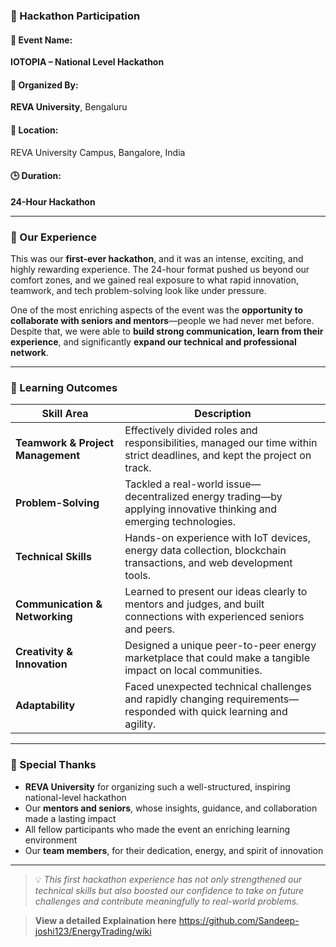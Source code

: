 ### 🏁 Hackathon Participation

#### 🧩 Event Name:
**IOTOPIA – National Level Hackathon**

#### 🏫 Organized By:
**REVA University**, Bengaluru

#### 📍 Location:
REVA University Campus, Bangalore, India  

#### 🕒 Duration:
**24-Hour Hackathon**

---

### 🧪 Our Experience

This was our **first-ever hackathon**, and it was an intense, exciting, and highly rewarding experience. The 24-hour format pushed us beyond our comfort zones, and we gained real exposure to what rapid innovation, teamwork, and tech problem-solving look like under pressure.

One of the most enriching aspects of the event was the **opportunity to collaborate with seniors and mentors**—people we had never met before. Despite that, we were able to **build strong communication, learn from their experience**, and significantly **expand our technical and professional network**.

---

### 🌱 Learning Outcomes

| Skill Area | Description |
|------------|-------------|
| **Teamwork & Project Management** | Effectively divided roles and responsibilities, managed our time within strict deadlines, and kept the project on track. |
| **Problem-Solving** | Tackled a real-world issue—decentralized energy trading—by applying innovative thinking and emerging technologies. |
| **Technical Skills** | Hands-on experience with IoT devices, energy data collection, blockchain transactions, and web development tools. |
| **Communication & Networking** | Learned to present our ideas clearly to mentors and judges, and built connections with experienced seniors and peers. |
| **Creativity & Innovation** | Designed a unique peer-to-peer energy marketplace that could make a tangible impact on local communities. |
| **Adaptability** | Faced unexpected technical challenges and rapidly changing requirements—responded with quick learning and agility. |

---

### 🙌 Special Thanks

- **REVA University** for organizing such a well-structured, inspiring national-level hackathon  
- Our **mentors and seniors**, whose insights, guidance, and collaboration made a lasting impact  
- All fellow participants who made the event an enriching learning environment  
- Our **team members**, for their dedication, energy, and spirit of innovation

---

> 💡 *This first hackathon experience has not only strengthened our technical skills but also boosted our confidence to take on future challenges and contribute meaningfully to real-world problems.*


> **View a detailed Explaination here** https://github.com/Sandeep-joshi123/EnergyTrading/wiki
